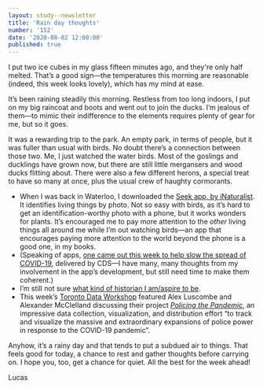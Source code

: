```yaml
---
layout: study--newsletter
title: 'Rain day thoughts'
number: '152'
date: '2020-08-02 12:00:00'
published: true
---
```


I put two ice cubes in my glass fifteen minutes ago, and they're only half melted. That’s a good sign—the temperatures this morning are reasonable (indeed, this week looks lovely), which has my mind at ease.

It’s been raining steadily this morning. Restless from too long indoors, I put on my big raincoat and boots and went out to join the ducks. I’m jealous of them—to mimic their indifference to the elements requires plenty of gear for me, but so it goes.

It was a rewarding trip to the park. An empty park, in terms of people, but it was fuller than usual with birds. No doubt there’s a connection between those two. Me, I just watched the water birds. Most of the goslings and ducklings have grown now, but there are still little mergansers and wood ducks flitting about. There were also a few different herons, a special treat to have so many at once, plus the usual crew of haughty cormorants.

- When I was back in Waterloo, I downloaded the [Seek app, by iNaturalist](https://www.inaturalist.org/pages/seek_app). It identifies living things by photo. Not so easy with birds, as it’s hard to get an identification-worthy photo with a phone, but it works wonders for plants. It’s encouraged me to pay more attention to the _other_ living things all around me while I’m out watching birds—an app that encourages paying more attention to the world beyond the phone is a good one, in my books.
- (Speaking of apps, [one came out this week to help slow the spread of COVID-19](https://digital.canada.ca/2020/07/31/continuously-improving-covid-alert/), delivered by CDS—I have many, many thoughts from my involvement in the app’s development, but still need time to make them coherent.)
- I’m still not sure [what kind of historian I am/aspire to be](https://twitter.com/kevinbaker/status/1286106284434100227).
- This week’s [Toronto Data Workshop](https://rohanalexander.com/toronto_data_workshop.html) featured Alex Luscombe and Alexander McClelland discussing their project [_Policing the Pandemic_](https://www.policingthepandemic.ca/), an impressive data collection, visualization, and distribution effort “to track and visualize the massive and extraordinary expansions of police power in response to the COVID-19 pandemic”.

Anyhow, it’s a rainy day and that tends to put a subdued air to things. That feels good for today, a chance to rest and gather thoughts before carrying on. I hope you, too, get a chance for quiet. All the best for the week ahead!

Lucas